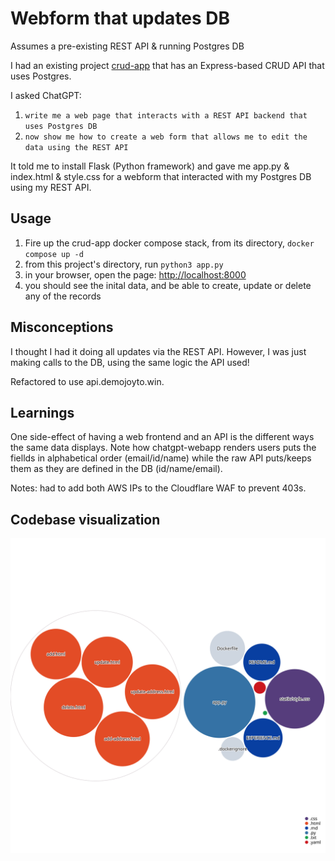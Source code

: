 # Webform that updates DB

Assumes a pre-existing REST API & running Postgres DB

I had an existing project [crud-app](https://github.com/aaronhmiller/crud-app) that has an Express-based CRUD API that uses Postgres.

I asked ChatGPT:

1. `write me a web page that interacts with a REST API backend that uses Postgres DB`
2. `now show me how to create a web form that allows me to edit the data using the REST API`

It told me to install Flask (Python framework) and gave me app.py & index.html & style.css for a webform that interacted with my Postgres DB using my REST API.

## Usage

1. Fire up the crud-app docker compose stack, from its directory, `docker compose up -d`
2. from this project's directory, run `python3 app.py`
3. in your browser, open the page: [http://localhost:8000](http:localhost:8000)
4. you should see the inital data, and be able to create, update or delete any of the records

## Misconceptions
I thought I had it doing all updates via the REST API. However, I was just making calls to the DB, using the same logic the API used!

Refactored to use api.demojoyto.win.

## Learnings
One side-effect of having a web frontend and an API is the different ways the same data displays. Note how chatgpt-webapp renders users puts the fiellds in alphabetical order (email/id/name) while the raw API puts/keeps them as they are defined in the DB (id/name/email).

Notes: had to add both AWS IPs to the Cloudflare WAF to prevent 403s.

## Codebase visualization
![Visualization of the codebase](https://github.com/aaronhmiller/chatgpt-webapp/blob/diagram/diagram.svg?raw=true)
